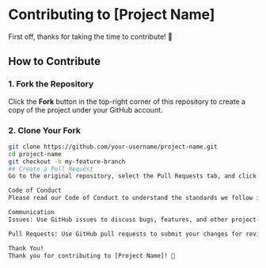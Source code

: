 # Contributing to [Project Name]

First off, thanks for taking the time to contribute! 🎉

## How to Contribute

### 1. Fork the Repository

Click the **Fork** button in the top-right corner of this repository to create a copy of the project under your GitHub account.

### 2. Clone Your Fork

```sh
git clone https://github.com/your-username/project-name.git
cd project-name
git checkout -b my-feature-branch
## Create a Pull Request
Go to the original repository, select the Pull Requests tab, and click New Pull Request.

Code of Conduct
Please read our Code of Conduct to understand the standards we follow in our community.

Communication
Issues: Use GitHub issues to discuss bugs, features, and other project-related matters.

Pull Requests: Use GitHub pull requests to submit your changes for review.

Thank You!
Thank you for contributing to [Project Name]! 🙌
